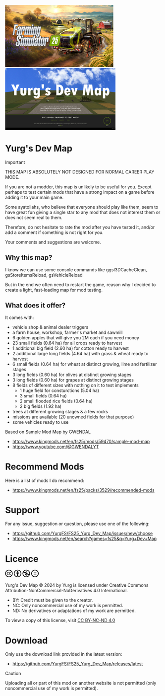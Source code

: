 <img src="res/fs/fs25.jpg" height="200"/> <img src="res/modScreen.png" height="200"/>

# Yurg's Dev Map

> [!IMPORTANT]
> THIS MAP IS ABSOLUTELY NOT DESIGNED FOR NORMAL CAREER PLAY MODE.

If you are not a modder, this map is unlikely to be useful for you.
Except perhaps to test certain mods that have a strong impact on a game before adding it to your main game.

Some ayatollahs, who believe that everyone should play like them, seem to have great fun giving a single star to any mod that does not interest them or does not seem real to them.

Therefore, do not hesitate to rate the mod after you have tested it, and/or add a comment if something is not right for you.

Your comments and suggestions are welcome.

## Why this map?

I know we can use some console commands like ggsI3DCacheClean, gsStoreItemsReload, gsVehicleReload

But in the end we often need to restart the game, reason why I decided to create a light, fast-loading map for mod testing.

## What does it offer?

It comes with:
- vehicle shop & animal dealer triggers
- a farm house, workshop, farmer's market and sawmill
- 6 golden apples that will give you 2M each if you need money
- 23 small fields (0.64 ha) for all crops ready to harvest
- 1 additional big field (2.60 ha) for cotton  ready to harvest
- 2 additional large long fields (4.64 ha) with grass & wheat ready to harvest
- 6 small fields (0.64 ha) for wheat at distinct growing, lime and fertilizer stages
- 3 long fields (0.60 ha) for olives at distinct growing stages
- 3 long fields (0.60 ha) for grapes at distinct growing stages
- 8 fields of different sizes with nothing on it to test implements
  - 1 huge field for consturctions (5.04 ha)
  - 3 small fields (0.64 ha)
  - 2 small flooded rice fields (0.64 ha)
  - 2 big fields (1.92 ha)
- trees at different growing stages & a few rocks
- missions are available (20 unowned fields for that purpose)
- some vehicles ready to use

Based on Sample Mod Map by GWENDAL
- https://www.kingmods.net/en/fs25/mods/59470/sample-mod-map
- https://www.youtube.com/@GWENDALYT


# Recommend Mods

Here is a list of mods I do recommend:
- https://www.kingmods.net/en/fs25/packs/3529/recommended-mods


# Support

For any issue, suggestion or question, please use one of the following:
- https://github.com/YurgFS/FS25_Yurg_Dev_Map/issues/new/choose
- https://www.kingmods.net/en/search?games=fs25&q=Yurg+Dev+Map


# Licence

<picture>
  <source media="(prefers-color-scheme: dark)" srcset="res/cc/cc-logo-white.svg">
  <source media="(prefers-color-scheme: light)" srcset="res/cc/cc-logo-black.svg">
  <img alt="CC" src="res/cc/cc-logo.svg" width="24">
</picture>
<picture>
  <source media="(prefers-color-scheme: dark)" srcset="res/cc/cc-by-white.svg">
  <source media="(prefers-color-scheme: light)" srcset="res/cc/cc-by-black.svg">
  <img alt="BY" src="res/cc/cc-by.svg" width="24">
</picture>
<picture>
  <source media="(prefers-color-scheme: dark)" srcset="res/cc/cc-nc-white.svg">
  <source media="(prefers-color-scheme: light)" srcset="res/cc/cc-nc-black.svg">
  <img alt="NC" src="res/cc/cc-nc.svg" width="24">
</picture>
<picture>
  <source media="(prefers-color-scheme: dark)" srcset="res/cc/cc-nd-white.svg">
  <source media="(prefers-color-scheme: light)" srcset="res/cc/cc-nd-black.svg">
  <img alt="ND" src="res/cc/cc-nd.svg" width="24">
</picture>

Yurg's Dev Map © 2024 by Yurg is licensed under Creative Commons Attribution-NonCommercial-NoDerivatives 4.0 International.
- BY: Credit must be given to the creator.
- NC: Only noncommercial use of my work is permitted.
- ND: No derivatives or adaptations of my work are permitted.

To view a copy of this license, visit [CC BY-NC-ND 4.0](https://creativecommons.org/licenses/by-nc-nd/4.0/)


# Download

Only use the download link provided in the latest version:
- https://github.com/YurgFS/FS25_Yurg_Dev_Map/releases/latest

> [!CAUTION]
> Uploading all or part of this mod on another website is not permitted (only noncommercial use of my work is permitted).
